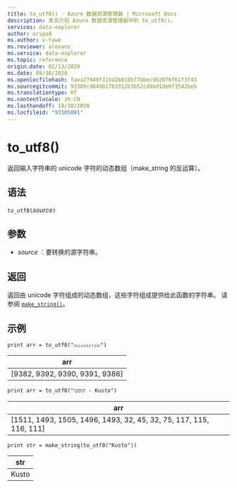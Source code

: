 ```yaml
---
title: to_utf8() - Azure 数据资源管理器 | Microsoft Docs
description: 本文介绍 Azure 数据资源管理器中的 to_utf8()。
services: data-explorer
author: orspod
ms.author: v-tawe
ms.reviewer: alexans
ms.service: data-explorer
ms.topic: reference
origin.date: 02/13/2020
ms.date: 09/30/2020
ms.openlocfilehash: faea27949f315d2b818b77bbecdb20f6f61f3f43
ms.sourcegitcommit: 93309cd649b17b3312b3b52cd9ad1de6f3542beb
ms.translationtype: HT
ms.contentlocale: zh-CN
ms.lasthandoff: 10/30/2020
ms.locfileid: "93105091"
---
```

# <a name="to_utf8"></a>to_utf8()

返回输入字符串的 unicode 字符的动态数组（make_string 的反运算）。

## <a name="syntax"></a>语法

`to_utf8(`*source*`)`

## <a name="arguments"></a>参数

* *source* ：要转换的源字符串。

## <a name="returns"></a>返回

返回由 unicode 字符组成的动态数组，这些字符组成提供给此函数的字符串。
请参阅 [`make_string()`](makestringfunction.md)。

## <a name="examples"></a>示例

```kusto
print arr = to_utf8("⒦⒰⒮⒯⒪")
```

|arr|
|---|
|[9382, 9392, 9390, 9391, 9386]|

```kusto
print arr = to_utf8("קוסטו - Kusto")
```

|arr|
|---|
|[1511, 1493, 1505, 1496, 1493, 32, 45, 32, 75, 117, 115, 116, 111]|

```kusto
print str = make_string(to_utf8("Kusto"))
```

|str|
|---|
|Kusto|
